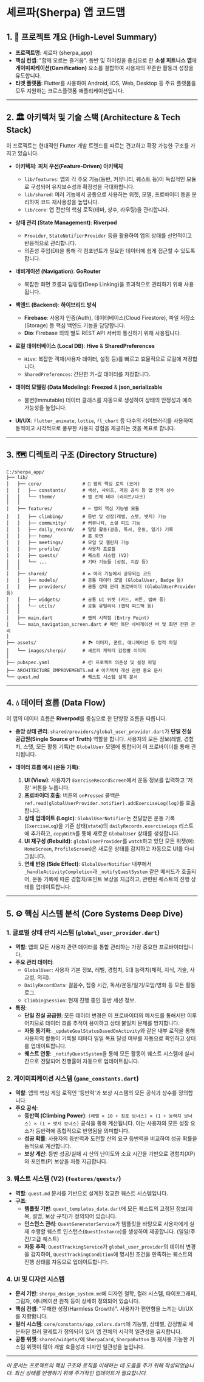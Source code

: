 
# 셰르파(Sherpa) 앱 코드맵

## 1. 🚀 프로젝트 개요 (High-Level Summary)

- **프로젝트명**: 셰르파 (sherpa_app)
- **핵심 컨셉**: "함께 오르는 즐거움". 등반 및 하이킹을 중심으로 한 **소셜 피트니스 앱**에 **게이미피케이션(Gamification)** 요소를 결합하여 사용자의 꾸준한 활동과 성장을 유도합니다.
- **타겟 플랫폼**: Flutter를 사용하여 Android, iOS, Web, Desktop 등 주요 플랫폼을 모두 지원하는 크로스플랫폼 애플리케이션입니다.

---

## 2. 🏛️ 아키텍처 및 기술 스택 (Architecture & Tech Stack)

이 프로젝트는 현대적인 Flutter 개발 트렌드를 따르는 견고하고 확장 가능한 구조를 가지고 있습니다.

- **아키텍처**: **피처 우선(Feature-Driven) 아키텍처**
  - `lib/features`: 앱의 각 주요 기능(등반, 커뮤니티, 퀘스트 등)이 독립적인 모듈로 구성되어 유지보수성과 확장성을 극대화합니다.
  - `lib/shared`: 여러 기능에서 공통으로 사용하는 위젯, 모델, 프로바이더 등을 분리하여 코드 재사용성을 높입니다.
  - `lib/core`: 앱 전반의 핵심 로직(테마, 상수, 라우팅)을 관리합니다.

- **상태 관리 (State Management)**: **Riverpod**
  - `Provider`, `StateNotifierProvider` 등을 활용하여 앱의 상태를 선언적이고 반응적으로 관리합니다.
  - 의존성 주입(DI)을 통해 각 컴포넌트가 필요한 데이터에 쉽게 접근할 수 있도록 합니다.

- **네비게이션 (Navigation)**: **GoRouter**
  - 복잡한 화면 흐름과 딥링킹(Deep Linking)을 효과적으로 관리하기 위해 사용됩니다.

- **백엔드 (Backend)**: **하이브리드 방식**
  - **Firebase**: 사용자 인증(Auth), 데이터베이스(Cloud Firestore), 파일 저장소(Storage) 등 핵심 백엔드 기능을 담당합니다.
  - **Dio**: Firebase 외의 별도 REST API 서버와 통신하기 위해 사용됩니다.

- **로컬 데이터베이스 (Local DB)**: **Hive** & **SharedPreferences**
  - `Hive`: 복잡한 객체(사용자 데이터, 설정 등)를 빠르고 효율적으로 로컬에 저장합니다.
  - `SharedPreferences`: 간단한 키-값 데이터를 저장합니다.

- **데이터 모델링 (Data Modeling)**: **Freezed** & **json_serializable**
  - 불변(Immutable) 데이터 클래스를 자동으로 생성하여 상태의 안정성과 예측 가능성을 높입니다.

- **UI/UX**: `flutter_animate`, `lottie`, `fl_chart` 등 다수의 라이브러리를 사용하여 동적이고 시각적으로 풍부한 사용자 경험을 제공하는 것을 목표로 합니다.

---

## 3. 🗺️ 디렉토리 구조 (Directory Structure)

```
C:/sherpa_app/
├── lib/
│   ├── core/               # 🎯 앱의 핵심 로직 (코어)
│   │   ├── constants/      # 색상, 사이즈, 게임 공식 등 앱 전역 상수
│   │   └── theme/          # 앱 전체 테마 (라이트/다크)
│   │
│   ├── features/           # ⭐️ 앱의 핵심 기능별 모듈
│   │   ├── climbing/       # 등반 및 성장(레벨, 스탯, 뱃지) 기능
│   │   ├── community/      # 커뮤니티, 소셜 피드 기능
│   │   ├── daily_record/   # 일일 활동(걸음, 독서, 운동, 일기) 기록
│   │   ├── home/           # 홈 화면
│   │   ├── meetings/       # 모임 및 챌린지 기능
│   │   ├── profile/        # 사용자 프로필
│   │   ├── quests/         # 퀘스트 시스템 (V2)
│   │   └── ...             # 기타 기능들 (상점, 지갑 등)
│   │
│   ├── shared/             # ♻️ 여러 기능에서 공유되는 코드
│   │   ├── models/         # 공통 데이터 모델 (GlobalUser, Badge 등)
│   │   ├── providers/      # 공통 상태 관리 프로바이더 (GlobalUserProvider 등)
│   │   ├── widgets/        # 공통 UI 위젯 (카드, 버튼, 앱바 등)
│   │   └── utils/          # 공통 유틸리티 (햅틱 피드백 등)
│   │
│   ├── main.dart           # 앱의 시작점 (Entry Point)
│   └── main_navigation_screen.dart # 메인 하단 네비게이션 바 및 화면 전환 관리
│
├── assets/                 # 🏞️ 이미지, 폰트, 애니메이션 등 정적 파일
│   └── images/sherpi/      # 셰르피 캐릭터 감정별 이미지
│
├── pubspec.yaml            # 📦 프로젝트 의존성 및 설정 파일
├── ARCHITECTURE_IMPROVEMENTS.md # 아키텍처 개선 관련 중요 문서
└── quest.md                # 퀘스트 시스템 설계 문서
```

---

## 4. 💧 데이터 흐름 (Data Flow)

이 앱의 데이터 흐름은 **Riverpod**를 중심으로 한 단방향 흐름을 따릅니다.

- **중앙 상태 관리**: `shared/providers/global_user_provider.dart`가 **단일 진실 공급원(Single Source of Truth)** 역할을 합니다. 사용자의 모든 정보(레벨, 경험치, 스탯, 모든 활동 기록)는 `GlobalUser` 모델에 통합되어 이 프로바이더를 통해 관리됩니다.

- **데이터 흐름 예시 (운동 기록)**:
  1.  **UI (View)**: 사용자가 `ExerciseRecordScreen`에서 운동 정보를 입력하고 '저장' 버튼을 누릅니다.
  2.  **프로바이더 호출**: 버튼의 `onPressed` 콜백은 `ref.read(globalUserProvider.notifier).addExerciseLog(log)`를 호출합니다.
  3.  **상태 업데이트 (Logic)**: `GlobalUserNotifier`는 전달받은 운동 기록(`ExerciseLog`)을 기존 상태(`state`)의 `dailyRecords.exerciseLogs` 리스트에 추가하고, `copyWith`를 통해 새로운 `GlobalUser` 상태를 생성합니다.
  4.  **UI 재구성 (Rebuild)**: `globalUserProvider`를 `watch`하고 있던 모든 위젯(예: `HomeScreen`, `ProfileScreen`)은 새로운 상태를 감지하고 자동으로 UI를 다시 그립니다.
  5.  **연쇄 반응 (Side Effect)**: `GlobalUserNotifier` 내부에서 `_handleActivityCompletion`과 `_notifyQuestSystem` 같은 메서드가 호출되어, 운동 기록에 따른 경험치/포인트 보상을 지급하고, 관련된 퀘스트의 진행 상태를 업데이트합니다.

---

## 5. ⚙️ 핵심 시스템 분석 (Core Systems Deep Dive)

### 1. 글로벌 상태 관리 시스템 (`global_user_provider.dart`)

- **역할**: 앱의 모든 사용자 관련 데이터를 통합 관리하는 가장 중요한 프로바이더입니다.
- **주요 관리 데이터**:
  - `GlobalUser`: 사용자 기본 정보, 레벨, 경험치, 5대 능력치(체력, 지식, 기술, 사교성, 의지).
  - `DailyRecordData`: 걸음수, 집중 시간, 독서/운동/일기/모임/영화 등 모든 활동 로그.
  - `ClimbingSession`: 현재 진행 중인 등반 세션 정보.
- **특징**:
  - **단일 진실 공급원**: 모든 데이터 변경은 이 프로바이더의 메서드를 통해서만 이루어지므로 데이터 흐름 추적이 용이하고 상태 불일치 문제를 방지합니다.
  - **자동 동기화**: `_updateGoalStatusBasedOnActivity`와 같은 내부 로직을 통해 사용자의 활동이 기록될 때마다 일일 목표 달성 여부를 자동으로 확인하고 상태를 업데이트합니다.
  - **퀘스트 연동**: `_notifyQuestSystem`을 통해 모든 활동이 퀘스트 시스템에 실시간으로 전달되어 진행률이 자동으로 업데이트됩니다.

### 2. 게이미피케이션 시스템 (`game_constants.dart`)

- **역할**: 앱의 핵심 게임 로직인 '등반력'과 보상 시스템의 모든 공식과 상수를 정의합니다.
- **주요 공식**:
  - **등반력 (Climbing Power)**: `(레벨 × 10 + 칭호 보너스) × (1 + 능력치 보너스) × (1 + 뱃지 보너스)` 공식을 통해 계산됩니다. 이는 사용자의 모든 성장 요소가 등반력에 종합적으로 반영됨을 의미합니다.
  - **성공 확률**: 사용자의 등반력과 도전할 산의 요구 등반력을 비교하여 성공 확률을 동적으로 계산합니다.
  - **보상 계산**: 등반 성공/실패 시 산의 난이도와 소요 시간을 기반으로 경험치(XP)와 포인트(P) 보상을 차등 지급합니다.

### 3. 퀘스트 시스템 (V2) (`features/quests/`)

- **역할**: `quest.md` 문서를 기반으로 설계된 정교한 퀘스트 시스템입니다.
- **구조**:
  - **템플릿 기반**: `quest_templates_data.dart`에 모든 퀘스트의 고정된 정보(제목, 설명, 보상 규칙)가 정의되어 있습니다.
  - **인스턴스 관리**: `QuestGeneratorService`가 템플릿을 바탕으로 사용자에게 실제 수행할 퀘스트 인스턴스(`QuestInstance`)를 생성하여 제공합니다. (일일/주간/고급 퀘스트)
  - **자동 추적**: `QuestTrackingService`가 `global_user_provider`의 데이터 변경을 감지하여, `QuestTrackingCondition`에 명시된 조건을 만족하는 퀘스트의 진행 상태를 자동으로 업데이트합니다.

### 4. UI 및 디자인 시스템

- **문서 기반**: `sherpa_design_system.md`에 디자인 철학, 컬러 시스템, 타이포그래피, 그림자, 애니메이션 원칙 등이 상세히 정의되어 있습니다.
- **핵심 컨셉**: "무해한 성장(Harmless Growth)". 사용자가 편안함을 느끼는 UI/UX를 지향합니다.
- **컬러 시스템**: `core/constants/app_colors.dart`에 기능별, 상태별, 감정별로 세분화된 컬러 팔레트가 정의되어 있어 앱 전체의 시각적 일관성을 유지합니다.
- **공통 위젯**: `shared/widgets/`에 `SherpaCard`, `SherpaButton` 등 재사용 가능한 커스텀 위젯이 많아 개발 효율성과 디자인 일관성을 높입니다.

---
*이 문서는 프로젝트의 핵심 구조와 로직을 이해하는 데 도움을 주기 위해 작성되었습니다. 최신 상태를 반영하기 위해 주기적인 업데이트가 필요합니다.*
